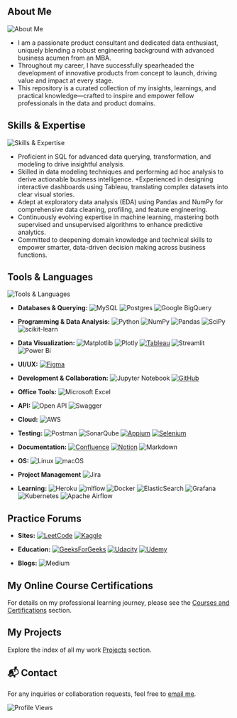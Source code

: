 ## About Me
![About Me](https://img.shields.io/badge/About%20Me-blue?style=flat-square&logo=github)

* I am a passionate product consultant and dedicated data enthusiast, uniquely blending a robust engineering background with advanced business acumen from an MBA. 
* Throughout my career, I have successfully spearheaded the development of innovative products from concept to launch, driving value and impact at every stage.  
* This repository is a curated collection of my insights, learnings, and practical knowledge—crafted to inspire and empower fellow professionals in the data and product domains.


## Skills & Expertise
![Skills & Expertise](https://img.shields.io/badge/Skills%20%26%20Expertise-blue?style=flat-square&logo=github)

* Proficient in SQL for advanced data querying, transformation, and modeling to drive insightful analysis.
* Skilled in data modeling techniques and performing ad hoc analysis to derive actionable business intelligence.
*Experienced in designing interactive dashboards using Tableau, translating complex datasets into clear visual stories. 
* Adept at exploratory data analysis (EDA) using Pandas and NumPy for comprehensive data cleaning, profiling, and feature engineering.
* Continuously evolving expertise in machine learning, mastering both supervised and unsupervised algorithms to enhance predictive analytics.
* Committed to deepening domain knowledge and technical skills to empower smarter, data-driven decision making across business functions.

## Tools & Languages
![Tools & Languages](https://img.shields.io/badge/Tools%20%26%20Languages-blue?style=plastic)

- **Databases & Querying:**
![MySQL](https://img.shields.io/badge/mysql-4479A1.svg?style=for-the-badge&logo=mysql&logoColor=white) ![Postgres](https://img.shields.io/badge/postgres-%23316192.svg?style=for-the-badge&logo=postgresql&logoColor=white) ![Google BigQuery](https://img.shields.io/badge/Google--BigQuery-4285F4?style=flat-square&logo=googlebigquery&logoColor=white)
  
- **Programming & Data Analysis:**
![Python](https://img.shields.io/badge/python-3670A0?style=for-the-badge&logo=python&logoColor=ffdd54) ![NumPy](https://img.shields.io/badge/numpy-%23013243.svg?style=for-the-badge&logo=numpy&logoColor=white) ![Pandas](https://img.shields.io/badge/pandas-%23150458.svg?style=for-the-badge&logo=pandas&logoColor=white) ![SciPy](https://img.shields.io/badge/SciPy-%230C55A5.svg?style=for-the-badge&logo=scipy&logoColor=%white) ![scikit-learn](https://img.shields.io/badge/scikit--learn-%23F7931E.svg?style=for-the-badge&logo=scikit-learn&logoColor=white)
  
- **Data Visualization:**
![Matplotlib](https://img.shields.io/badge/Matplotlib-%23ffffff.svg?style=for-the-badge&logo=Matplotlib&logoColor=black) ![Plotly](https://img.shields.io/badge/Plotly-%233F4F75.svg?style=for-the-badge&logo=plotly&logoColor=white) [![Tableau](https://custom-icon-badges.demolab.com/badge/Tableau-0176D3?logo=tableau&logoColor=fff)](#) ![Streamlit](https://img.shields.io/badge/Streamlit-%23FE4B4B.svg?style=for-the-badge&logo=streamlit&logoColor=white) ![Power Bi](https://img.shields.io/badge/power_bi-F2C811?style=for-the-badge&logo=powerbi&logoColor=black)
  
- **UI/UX:**
[![Figma](https://img.shields.io/badge/Figma-F24E1E?logo=figma&logoColor=white)](#)
  
- **Development & Collaboration:**
![Jupyter Notebook](https://img.shields.io/badge/jupyter-%23FA0F00.svg?style=for-the-badge&logo=jupyter&logoColor=white) [![GitHub](https://img.shields.io/badge/GitHub-%23121011.svg?logo=github&logoColor=white)](#) 

- **Office Tools:**
![Microsoft Excel](https://img.shields.io/badge/Microsoft_Excel-217346?style=for-the-badge&logo=microsoft-excel&logoColor=white)

- **API:**
![Open API](https://img.shields.io/badge/Open%20API-000000?style=flat-square&logo=openapi&logoColor=white)
 ![Swagger](https://img.shields.io/badge/-Swagger-%23Clojure?style=for-the-badge&logo=swagger&logoColor=white)

- **Cloud:**
![AWS](https://img.shields.io/badge/AWS-%23FF9900.svg?style=for-the-badge&logo=amazon-aws&logoColor=white)

- **Testing:**
![Postman](https://img.shields.io/badge/Postman-FF6C37?style=for-the-badge&logo=postman&logoColor=white)
![SonarQube](https://img.shields.io/badge/SonarQube-black?style=for-the-badge&logo=sonarqube&logoColor=4E9BCD) [![Appium](https://img.shields.io/badge/Appium-662d91?logo=appium&logoColor=white)](#)  [![Selenium](https://img.shields.io/badge/Selenium-43B02A?logo=selenium&logoColor=fff)](#)

- **Documentation:**
[![Confluence](https://img.shields.io/badge/Confluence-172B4D?logo=confluence&logoColor=fff)](#) [![Notion](https://img.shields.io/badge/Notion-000?logo=notion&logoColor=fff)](#) ![Markdown](https://img.shields.io/badge/markdown-%23000000.svg?style=for-the-badge&logo=markdown&logoColor=white)
  
- **OS:**
![Linux](https://img.shields.io/badge/Linux-FCC624?style=for-the-badge&logo=linux&logoColor=black) ![macOS](https://img.shields.io/badge/mac%20os-000000?style=for-the-badge&logo=macos&logoColor=F0F0F0)

- **Project Management**
![Jira](https://img.shields.io/badge/jira-%230A0FFF.svg?style=for-the-badge&logo=jira&logoColor=white) 

- **Learning:**
![Heroku](https://img.shields.io/badge/heroku-%23430098.svg?style=for-the-badge&logo=heroku&logoColor=white) ![mlflow](https://img.shields.io/badge/mlflow-%23d9ead3.svg?style=for-the-badge&logo=numpy&logoColor=blue) ![Docker](https://img.shields.io/badge/docker-%230db7ed.svg?style=for-the-badge&logo=docker&logoColor=white) ![ElasticSearch](https://img.shields.io/badge/-ElasticSearch-005571?style=for-the-badge&logo=elasticsearch)  ![Grafana](https://img.shields.io/badge/grafana-%23F46800.svg?style=for-the-badge&logo=grafana&logoColor=white) ![Kubernetes](https://img.shields.io/badge/kubernetes-%23326ce5.svg?style=for-the-badge&logo=kubernetes&logoColor=white) ![Apache Airflow](https://img.shields.io/badge/Apache%20Airflow-017CEE?style=for-the-badge&logo=Apache%20Airflow&logoColor=white) 


## Practice Forums
- **Sites:**
[![LeetCode](https://img.shields.io/badge/LeetCode-000000?logo=LeetCode&logoColor=#d16c06)](#) [![Kaggle](https://img.shields.io/badge/Kaggle-20BEFF?logo=kaggle&logoColor=fff)](#) 

- **Education:**
[![GeeksForGeeks](https://img.shields.io/badge/GeeksforGeeks-298D46?logo=geeksforgeeks&logoColor=white)](#) [![Udacity](https://img.shields.io/badge/Udacity-02B3E4?logo=udacity&logoColor=fff)](#) [![Udemy](https://img.shields.io/badge/Udemy-A435F0?logo=udemy&logoColor=fff)](#)

- **Blogs:**
![Medium](https://img.shields.io/badge/Medium-12100E?style=for-the-badge&logo=medium&logoColor=white) 

## My Online Course Certifications
For details on my professional learning journey, please see the [Courses and Certifications](Professional_Development.md) section.

## My Projects
Explore the index of all my work [Projects](Projects.md) section.

## 📬 Contact

For any inquiries or collaboration requests, feel free to [email me](mailto:learner_2021@outlook.com).

![Profile Views](https://komarev.com/ghpvc/?username=dsmlai2025&style=flat-square&color=blue)


